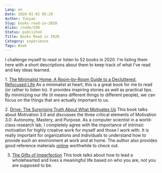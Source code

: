 ```yaml
---
Lang: en
Date: 2020-01-02 05:29
Author: Yunyao
Slug: books-read-in-2020
Alias: /node/190
Status: published
Title: Books Read in 2020
Category: experience
Tags: Book
---
```


I challenge myself to read or listen to 52 books in 2020. I'm listing them here with a short descriptions about them to keep track of what I've read and key ideas learned.

1\. [The Minimalist Home: A Room-by-Room Guide to a Decluttered, Refocused Life](https://amzn.to/2QARQhS) As a minimalist at heart, this is a great book for me to read (or rather to listen to). It provides inspiring stories as well as practical tips. By minimizing our life (it means different things to different people), we can focus on the things that are actually important to us.

2. [Drive: The Surprising Truth About What Motivates Us](https://amzn.to/39ZVb30) This book talks about Motivation 3.0 and discusses the three critical elements of Motivation 3.0: Autonomy, Mastery, and Purpose. As a computer scientist in a world-class research lab, I completely agree with the importance of intrinsic motivation for highly creative work for myself and those I work with. It is really important for organizations and individuals to understand how to provide such an environment at work and at home. The author also provides good reference materials [online](https://www.danpink.com/resources/) worthwhile to check out. 

3. [The Gifts of Imperfection](https://www.amazon.com/Gifts-Imperfection-Think-Supposed-Embrace/dp/159285849X/ref=sr_1_1?crid=31T7OSB97QTJ4&dchild=1&keywords=the+gift+of+imperfection&qid=1603980797&sprefix=the+gift+of+imp%2Caps%2C210&sr=8-1) This took talks about how to lead a wholehearted and lives a meaningful life based on who you are, not you are supposed to be. 

 
